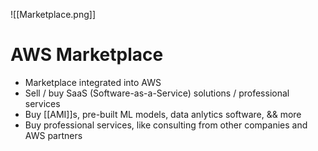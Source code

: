 ![[Marketplace.png]]
# AWS Marketplace
- Marketplace integrated into AWS
- Sell / buy SaaS (Software-as-a-Service) solutions / professional services
- Buy [[AMI]]s, pre-built ML models, data anlytics software, && more
- Buy professional services, like consulting from other companies and AWS partners

